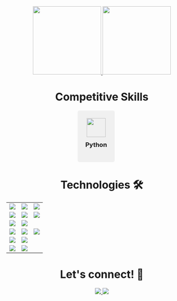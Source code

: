 
<div align="center">
    <a href= "https://calendly.com/joaovictorcardoso/30min">
        <img height="180em" src="http://github-readme-stats-jvcss.vercel.app/api?username=jvcss&show_icons=true&theme=gotham&count_private=true&include_all_commits=true"/>
        <img height="180em" src="https://github-readme-stats.vercel.app/api/top-langs/?username=jvcss&layout=compact&langs_count=6&theme=gotham&hide=VBA,HTML,CSS,TEX"/>
    </a> 
</div>
<div style="display:flex; flex-direction:column; justify-content:center; align-items:center;">
    <h1 align="center"> Competitive Skills</h1>
    <div style="display:flex; justify-content:center; ">
            <div style="display:flex; flex-direction:column; align-items:center; margin-right:30px; padding:20px; background-color:#F0F0F0; border-radius:5px;">
                <a href="https://github.com/jvcss/jvcss/tree/main/competitive_python" style="text-decoration:none;">
                    <img style="height:50px; width:50px;object-fit: scale-down; " src="https://ouch-cdn2.icons8.com/bl9xOqdFsrPmb0M5HsMQp-6cGpZgx4VTtIFC2ZrCLh0/rs:fit:456:456/czM6Ly9pY29uczgu/b3VjaC1wcm9kLmFz/c2V0cy9wbmcvNjg2/LzdmMWM2NmVmLWM5/MzUtNDZkNy1hMWMz/LTcwYWFmYzA2MzEy/Zi5wbmc.png"/>
                </a>
                <h3 style="margin-top:10px;">Python</h3>
            </div>
        <!-- add more competitive scripts here -->
    </div>
        
</div>

<h1 align="center"> Technologies 🛠</h1>
<table align="center">
    <tr>
        <tc>
            <td>
                <a href="https://github.com/jvcss/automation">
                    <img src="https://img.shields.io/badge/-VB-05122A?style=flat&logo=latex&logoColor=white" />
                </a>
            </td>
        </tc>
        <tc>
            <td>
                <a href="https://github.com/jvcss/jvcss/resume-slideshow">
                    <img src="https://img.shields.io/badge/-Markdown-05122A?style=flat&logo=markdown" />
                </a>
            </td>
        </tc>
        <tc>
            <td>
                <a href="https://github.com/jvcss/jvcss/resume-slideshow">
                    <img src="https://img.shields.io/badge/-Visual%20Studio%20Code-05122A?style=flat&logo=visual-studio-code&logoColor=007ACC" />
                </a>
            </td>
        </tc>
    </tr>
    <tr>
        <tc>
            <td>
                <a href="https://github.com/jvcss/automation">
                    <img src="https://img.shields.io/badge/-Javascript-05122A?style=flat&logo=javascript" />
                </a>
            </td>
        </tc>
        <tc>
            <td>
                <a href="https://github.com/jvcss/automation">
                    <img src="https://img.shields.io/badge/-HTML-05122A?style=flat&logo=html5" />
                </a>
            </td>
        </tc>
        <tc>
            <td>
                <a href="https://github.com/jvcss/automation">
                    <img src="https://img.shields.io/badge/-CSS-05122A?style=flat&logo=CSS3" />
                </a>
            </td>
        </tc>
    </tr>
    <tr>
        <tc>
            <td>
                <a href="https://github.com/jvcss/automation">
                    <img src="https://img.shields.io/badge/-Python-05122A?style=flat&logo=python" />
                </a>
            </td>
        </tc>
        <tc>
            <td>
                <a href="https://github.com/jvcss/automation">
                    <img src="https://img.shields.io/badge/Shell-05122A?style=flat&logo=gnu-bash&logoColor=white" />
                </a>
            </td>
        </tc>
    </tr>
    <tr>
        <tc>
            <td>
                <a href="">
                    <img src="https://img.shields.io/badge/-Git-05122A?style=flat&logo=git" />
                </a>
            </td>
        </tc>
        <tc>
            <td>
                <a href="">
                    <img src="https://img.shields.io/badge/-GitHub-05122A?style=flat&logo=github" />
                </a>
            </td>
        </tc>
        <tc>
            <td>
                <a href="https://github.com/jvcss/go">
                    <img src="https://img.shields.io/badge/GitHub%20Actions%20-05122A?style=flat&logo=github-actions&logoColor=white" />
                </a>
            </td>
        </tc>
    </tr>
    <tr>
        <tc>
            <td>
                <a href="https://github.com/jvcss/GoDocker">
                    <img src="https://img.shields.io/badge/-Docker-05122A?style=flat&logo=docker" />
                </a>
            </td>
        </tc>
        <tc>
            <td>
                <a href="https://github.com/jvcss/App_Node_CRUD">
                    <img src="https://img.shields.io/badge/-MySQL-05122A?style=flat&logo=mysql&logoColor=white" />
                </a>
            </td>
        </tc>
    </tr>
    <tr>
        <tc>
            <td>
                <a href="https://github.com/jvcss/GoDocker">
                    <img src="https://img.shields.io/badge/-Linux-05122A?style=flat&logo=linux&logoColor=white" />
                </a>
            </td>
        </tc>
        <tc>
            <td>
                <a href="https://github.com/jvcss/App_Node_CRUD">
                    <img src="https://img.shields.io/badge/-Windows-05122A?style=flat&logo=windows&logoColor=white" />
                </a>
            </td>
        </tc>
    </tr>
</table>

<h1 align="center"> Let's connect! 🎈</h1>

<p align="center">
    <a href="https://www.linkedin.com/in/joao-victor-cardoso-a42410111/">
        <img src="https://img.shields.io/badge/-JVCSS-0077B5?style=flat&logo=Linkedin&logoColor=white"/>
    </a>
    <a href="https://twitter.com/jvictorcard">
        <img src="https://img.shields.io/badge/-@jvictorcard-%231DA1F2?style=flat&logo=twitter&logoColor=white"/>
    </a>
</p>
